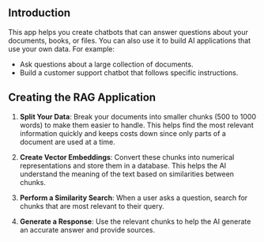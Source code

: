 ## Introduction

This app helps you create chatbots that can answer questions about your documents, books, or files. You can also use it to build AI applications that use your own data. For example:

- Ask questions about a large collection of documents.
- Build a customer support chatbot that follows specific instructions.

## Creating the RAG Application

1. **Split Your Data**: Break your documents into smaller chunks (500 to 1000 words) to make them easier to handle. This helps find the most relevant information quickly and keeps costs down since only parts of a document are used at a time.

2. **Create Vector Embeddings**: Convert these chunks into numerical representations and store them in a database. This helps the AI understand the meaning of the text based on similarities between chunks.

3. **Perform a Similarity Search**: When a user asks a question, search for chunks that are most relevant to their query.

4. **Generate a Response**: Use the relevant chunks to help the AI generate an accurate answer and provide sources.
